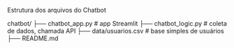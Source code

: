 
Estrutura dos arquivos do Chatbot

chatbot/
├── chatbot_app.py           # app Streamlit
├── chatbot_logic.py         # coleta de dados, chamada API
├── data/usuarios.csv        # base simples de usuários
├── README.md
